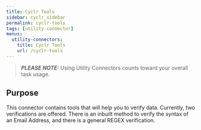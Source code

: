 ```yaml
---
title: Cyclr Tools
sidebar: cyclr_sidebar
permalink: cyclr-tools
tags: [utility-connector]
menus:
  utility-connectors:
    title: Cyclr Tools
    url: /cyclr-tools
---
```


> **_PLEASE NOTE:_** Using Utility Connectors counts toward your overall task usage.

## Purpose

This connector contains tools that will help you to verify data.  Currently, two verifications are offered.  There is an inbuilt method to verify the syntax of an Email Address, and there is a general REGEX verification.

